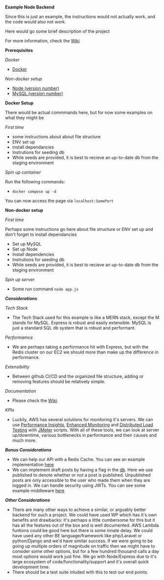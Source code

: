 **Example Node Backend**

Since this is just an example, the instructions would not actually work, and the code would also not work.

Here would go some brief description of the project

For more information, check the [Wiki](https://github.com/gmg-takehome/Example-BE/wiki)

**Prerequisites**

*Docker*

 - [Docker](https://www.docker.com/)

*Non-docker setup*
 
 - [Node (version number)](https://nodejs.org/en)
 - [MySQL (version number)](https://www.mysql.com/)

**Docker Setup**

There would be actual commmands here, but for now some examples on what they might be

*First time*

 - some instructions about about file structure 
 - ENV set up 
 - install dependancies
 - Instrutions for seeding db
 - While seeds are provided, it is best to recieve an up-to-date db from the staging environment

*Spin up container*

Run the following commands:

 - `docker compose up -d`

You can now access the page via `localhost:SomePort`

**Non-docker setup**

*First time*

Perhaps some instructions go here about file structure or ENV set up and don't forget to install dependancies

 - Set up MySQL
 - Set up Node
 - Install dependencies
 - Instrutions for seeding db
 - While seeds are provided, it is best to recieve an up-to-date db from the staging environment

*Spin up server*

 - Some run command `node app.js`

***Considerations***

 *Tech Stack*
 
  - The Tech Stack used for this example is like a MERN stack, except the M stands for MySQL. Express is robust and easily extensible. MySQL is just a standard SQL db system that is robust and performant.
    
 *Performamce*
 
  - We are perhaps taking a performance hit with Express, but with the Redis cluster on our EC2 we should more than make up the difference in performance.
    
 *Extensibility*
 
  - Between github CI/CD and the organized file structure, adding or removing features should be relatively simple.
    
 *Documentation*
 
  - Please check the [Wiki](https://github.com/gmg-takehome/Example-BE/wiki).
    
 *KPIs*
 
  - Luckily, AWS has several solutions for monitoring it's servers. We can use [Performance Insights](https://aws.amazon.com/rds/performance-insights/), [Enhanced Monitoring](https://docs.aws.amazon.com/AmazonRDS/latest/UserGuide/USER_Monitoring.OS.html) and [Distributed Load Testing](https://docs.aws.amazon.com/solutions/latest/distributed-load-testing-on-aws/solution-overview.html) with [JMeter](https://jmeter.apache.org/) scripts. With all of these tools, we can look at server up/downtime, various bottlenecks in performance and their causes and much more.


***Bonus Considerations***

 - We can help our API with a Redis Cache. You can see an example implementation [here](https://github.com/gmg-takehome/Example-BE/wiki/Diagram-of-Services)
 - We can implement draft posts by having a flag in the [db](https://github.com/gmg-takehome/Example-BE/wiki/Database-Information). Here we use published to denote whether or not a post is published. Unpublished posts are only accessible to the user who made them when they are logged in. We can handle security using JWTs. You can see some example middleware  [here](https://github.com/gmg-takehome/Example-BE/blob/main/src/middleware/auth%2Cjs)


***Other Considerations***

 - There are many other ways to achieve a similar, or arguably better backend for such a project. We could have used WP which has it's own benefits and drawbacks: it's perhaps a little cumbersome for this but it has all the features out of the box and is well documented. AWS Lambda funtions could be good here but there is some innate delay. We could have used any other BE language/framework like php/Laravel or python/Django and we'd have similar success. If we were going to be going up multiple orders of magnitude on traffic then we might have to consider some other options, but for a few hundred thousand calls a day most options would work just fine. We go with Node/Express due to it's large ecosystem of code/functionality/support and it's overall quick development time.
 - There should be a test suite inluded with this to test our end points.
